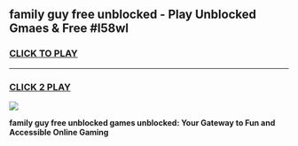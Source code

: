 
## family guy free unblocked - Play Unblocked Gmaes & Free #l58wl
<h3>
<a href="https://news.freeplayer.one?title=family_guy_free_unblocked&ref=26F">CLICK TO PLAY</a></h3>
<hr>

<h3>
<a href="https://news.freeplayer.one?title=family_guy_free_unblocked&ref=26F">CLICK 2 PLAY</a>
  
</h3>

<a href="https://news.freeplayer.one?title=family_guy_free_unblocked&ref=26F/"><img src="https://clearcache.store/games.png"></a>


**family guy free unblocked games unblocked: Your Gateway to Fun and Accessible Online Gaming**
